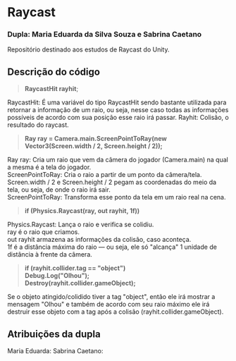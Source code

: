 # Raycast
### Dupla: Maria Eduarda da Silva Souza e Sabrina Caetano
Repositório destinado aos estudos de Raycast do Unity.<br>

## Descrição do código

>**RaycastHit rayhit**;

RaycastHit: É uma variável do tipo RaycastHit sendo bastante utilizada para retornar a informação de um raio, ou seja, nesse caso todas as informações possíveis de acordo com sua posição esse raio irá passar.
Rayhit: Colisão, o resultado do raycast.

>**Ray ray = Camera.main.ScreenPointToRay(new Vector3(Screen.width / 2, Screen.height / 2));**

Ray ray: Cria um raio que vem da câmera do jogador (Camera.main) na qual a mesma é a tela do jogador.<br>
ScreenPointToRay:  Cria o raio a partir de um ponto da câmera/tela.<br>
Screen.width / 2 e Screen.height / 2 pegam as coordenadas do meio da tela, ou seja, de onde o raio irá sair.<br>
ScreenPointToRay: Transforma esse ponto da tela em um raio real na cena.<br>

>**if (Physics.Raycast(ray, out rayhit, 1f))**

Physics.Raycast: Lança o raio e verifica se colidiu. <br>
ray é o raio que criamos. <br>
out rayhit armazena as informações da colisão, caso aconteça. <br>
1f é a distância máxima do raio — ou seja, ele só "alcança" 1 unidade de distância à frente da câmera.

>**if (rayhit.collider.tag == "object")**<br>
>**Debug.Log("Olhou");**<br>
>**Destroy(rayhit.collider.gameObject);**

Se o objeto atingido/colidido tiver a tag "object", então ele irá mostrar a mensagem "Olhou" e também de acordo com seu raio máximo ele irá destruir esse objeto com a tag após a colisão (rayhit.collider.gameObject).

## Atribuições da dupla

Maria Eduarda:
Sabrina Caetano:
